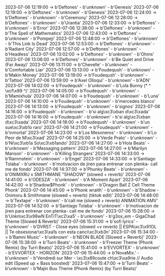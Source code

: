 2023-07-06 12:19:00 -> b'Deftones' - b'unknown' - b'Genesis'
2023-07-06 12:19:00 -> b'Deftones' - b'unknown' - b'Genesis'
2023-07-06 12:24:00 -> b'Deftones' - b'unknown' - b'Ceremony'
2023-07-06 12:28:00 -> b'Deftones' - b'unknown' - b'Urantia'
2023-07-06 12:33:00 -> b'Deftones' - b'unknown' - b'Error'
2023-07-06 12:38:00 -> b'Deftones' - b'unknown' - b'The Spell of Mathematics'
2023-07-06 12:43:00 -> b'Deftones' - b'unknown' - b'Pompeji'
2023-07-06 12:48:00 -> b'Deftones' - b'unknown' - b'This Link Is Dead'
2023-07-06 12:53:00 -> b'Deftones' - b'unknown' - b'Radiant City'
2023-07-06 12:57:00 -> b'Deftones' - b'unknown' - b'Headless'
2023-07-06 13:02:00 -> b'Deftones' - b'unknown' - b'Ohms'
2023-07-06 13:06:00 -> b'Deftones' - b'unknown' - b'Be Quiet and Drive (Far Away)'
2023-07-06 13:11:00 -> b'Chevelle' - b'unknown' - b'Comfortable Liar'
2023-07-06 13:13:00 -> b'Foudeqush' - b'unknown' - b'Makin Money'
2023-07-06 13:19:00 -> b'Foudeqush' - b'unknown' - b'Tattoo'
2023-07-06 13:59:00 -> b'Axel Olloqui' - b'unknown' - b'ADN'
2023-07-06 14:02:00 -> b'Foudeqush' - b'unknown' - b'Lola Bunny (* ^ \xcf\x89 ^)'
2023-07-06 14:05:00 -> b'Foudeqush' - b'unknown' - b'Mamixhula'
2023-07-06 14:07:00 -> b'Foudeqush' - b'unknown' - b'Luna'
2023-07-06 14:10:00 -> b'Foudeqush' - b'unknown' - b'mercedes blanco'
2023-07-06 14:13:00 -> b'Foudeqush' - b'unknown' - b'signos'
2023-07-06 14:16:00 -> b'Foudeqush' - b'unknown' - b'si alg\xc3\xban d\xc3\xada'
2023-07-06 14:16:00 -> b'Foudeqush' - b'unknown' - b'si alg\xc3\xban d\xc3\xada'
2023-07-06 14:18:00 -> b'Foudeqush' - b'unknown' - b'un sue\xc3\xb1o raro'
2023-07-06 14:21:00 -> b'Foudeqush' - b'unknown' - b'inmortal'
2023-07-06 14:23:00 -> b'Los Mesoneros' - b'unknown' - b'Lo Peor de M\xc3\xad'
2023-07-06 14:25:00 -> b'Verde Prato' - b'unknown' - b'Ni\xc3\xb1a So\xc3\xb1ando'
2023-07-06 14:27:00 -> b'Hola Beats' - b'unknown' - b'Messaging pattern'
2023-07-06 14:27:00 -> b'Marilyn Manson' - b'unknown' - b'Killing Strangers'
2023-07-06 14:33:00 -> b'Rammstein' - b'unknown' - b'Engel'
2023-07-06 14:33:00 -> b'Santiago Tolaba' - b'unknown' - b'motivacion de jiren para entrenar con plenka- call me de fondo'
2023-07-06 14:37:00 -> b'Phunky Beats' - b'unknown' - b'ONIMXRU x SMITHMANE "SHADOW" (slowed + reverb)'
2023-07-06 14:41:00 -> b'ODESZA' - b'unknown' - b'A Moment Apart'
2023-07-06 14:42:00 -> b'Shadow$Phonk' - b'unknown' - b'Dragon Ball Z Cell Theme Phonk'
2023-07-06 14:45:00 -> b'Phonk wraith' - b'unknown' - b'Shadow - Onimxru & Smithmane (slowed + reverb) (tiktok edit)'
2023-07-06 14:48:00 -> b'Textape' - b'unknown' - b'call me (slowed + reverb) ANIMATION AMV'
2023-07-06 14:52:00 -> b'Santiago Tolaba' - b'unknown' - b'motivacion de jiren para entrenar con plenka- call me de fondo'
2023-07-06 15:28:00 -> b'Unkn\xc3\x98wN EnTiT\xc2\xa5' - b'unknown' - b'g3ox_em - GigaChad Theme (Slowed & Reverb)'
2023-07-06 15:31:00 -> b'sofi lyrics' - b'unknown' - b'DVRST - Close eyes (slowed +v reverb) || ESPA\xc3\x91OL || Te obsesionar\xc3\xa1s con esta canci\xc3\xb3n'
2023-07-06 15:34:00 -> b'Bamni Music' - b'unknown' - b'NEON BLADE [Slowed + Reverb]'
2023-07-06 15:38:00 -> b'Turri Beats' - b'unknown' - b'Freezer Theme (Phonk Remix) (by Turri Beats)'
2023-07-06 15:41:00 -> b'EVVORTEX' - b'unknown' - b'EVVORTEX - HORIZON'
2023-07-06 15:44:00 -> b'NovaMix.' - b'unknown' - b'Vendredi sur Mer - \xc3\x89coute ch\xc3\xa9rie // Audio edit (Speed up + Bass boosted)'
2023-07-06 15:47:00 -> b'Turri Beats' - b'unknown' - b'Majin Buu Theme (Phonk Remix) (by Turri Beats)'
